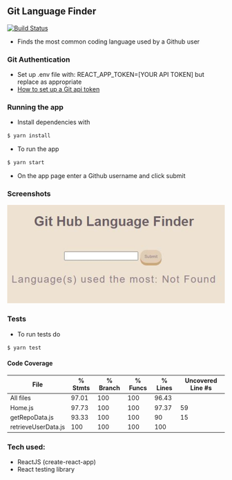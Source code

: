 ## Git Language Finder
[![Build Status](https://travis-ci.com/dm-devtech/git-language-finder.svg?branch=main)](https://travis-ci.com/dm-devtech/git-language-finder)
- Finds the most common coding language used by a Github user

### Git Authentication
- Set up .env file with: REACT_APP_TOKEN=[YOUR API TOKEN] but replace as appropriate
- [How to set up a Git api token](https://docs.github.com/en/github/authenticating-to-github/keeping-your-account-and-data-secure/creating-a-personal-access-token)

### Running the app
- Install dependencies with 
```sh
$ yarn install
```
- To run the app 
```sh
$ yarn start
```
- On the app page enter a Github username and click submit

### Screenshots
![home](screenshots/home.JPG) 

### Tests
- To run tests do
```sh
$ yarn test
```

#### Code Coverage
File                 | % Stmts | % Branch | % Funcs | % Lines | Uncovered Line #s 
---------------------|---------|----------|---------|---------|-------------------
All files            |   97.01 |      100 |     100 |   96.43 |                   
 Home.js             |   97.73 |      100 |     100 |   97.37 | 59                
 getRepoData.js      |   93.33 |      100 |     100 |      90 | 15                
 retrieveUserData.js |     100 |      100 |     100 |     100 |                   

### Tech used:
- ReactJS (create-react-app)
- React testing library
